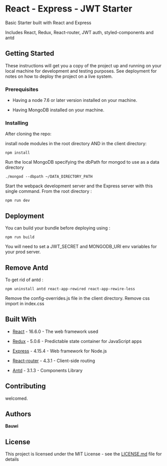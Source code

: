# React - Express - JWT Starter

Basic Starter built with React and Express

Includes React, Redux, React-router, JWT auth, styled-components and antd

## [](https://github.com/Bauwi/react-express-jwt-starter/blob/master/readme.md#getting-started)Getting Started

These instructions will get you a copy of the project up and running on your local machine for development and testing purposes. See deployment for notes on how to deploy the project on a live system.

### [](https://github.com/Bauwi/react-express-jwt-starter/blob/master/readme.md#prerequisites)Prerequisites

- Having a node 7.6 or later version installed on your machine.

- Having MongoDB installed on your machine.

### [](https://github.com/Bauwi/react-express-jwt-starter/blob/master/readme.md#installing)Installing

After cloning the repo:

install node modules in the root directory AND in the client directory:

```
npm install
```

Run the local MongoDB specifying the dbPath for mongod to use as a data directory

```
./mongod --dbpath ~/DATA_DIRECTORY_PATH
```

Start the webpack development server and the Express server with this single command. From the root directory :

```
npm run dev
```

## [](https://github.com/Bauwi/react-express-jwt-starter/blob/master/readme.md#deployment)Deployment

You can build your bundle before deploying using :

```
npm run build
```

You will need to set a JWT_SECRET and MONGODB_URI env variables for your prod server.

## [](https://github.com/Bauwi/react-express-jwt-starter/blob/master/readme.md#deployment)Remove Antd

To get rid of antd :

```
npm uninstall antd react-app-rewired react-app-rewire-less
```

Remove the config-overrides.js file in the client directory.
Remove css import in index.css

## [](https://github.com/Bauwi/react-express-jwt-starter/blob/master/readme.md#built-with)Built With

- [React](https://reactjs.org/) - 16.6.0 - The web framework used

- [Redux](https://redux.js.org/) - 5.0.6 - Predictable state container for JavaScript apps

- [Express](http://expressjs.com/) - 4.15.4 - Web framework for Node.js

- [React-router](https://reacttraining.com/react-router/core/guides/philosophy) - 4.3.1 - Client-side routing

- [Antd](https://ant.design/docs/spec/introduce) - 3.1.3 - Components Library

## [](https://github.com/Bauwi/react-express-jwt-starter/blob/master/readme.md#contributing)Contributing

welcomed.

## [](https://github.com/Bauwi/react-express-jwt-starter/blob/master/readme.md#authors)Authors

**Bauwi**

## [](https://github.com/Bauwi/react-express-jwt-starter/blob/master/readme.md#license)License

This project is licensed under the MIT License - see the [LICENSE.md](https://github.com/Bauwi/node-redux-chat-app/blob/master/LICENSE.md) file for details
